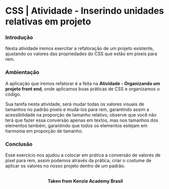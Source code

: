 <h1>CSS | Atividade - Inserindo unidades relativas em projeto</h1>

<h3>Introdução</h3>
Nesta atividade iremos exercitar a refatoração de um projeto existente, ajustando os valores das propriedades do CSS que estão em píxeis para rem.

<h3>Ambientação</h3>
A aplicação que iremos refatorar é a feita na <b>Atividade - Organizando um projeto front end</b>, onde aplicamos boas práticas de CSS e organizamos o código.

Sua tarefa nesta atividade, será mudar todas os valores visuais de tamanhos no padrão píxeis e mudá-los para rem, garantindo assim a acessibilidade na proporção de tamanho relativo, observe que você não terá que fazer essa conversão apenas em textos, mas nos tamanhos dos elementos também, garantindo que todos os elementos estejam em harmonia em proporção de tamanho.

<h3>Conclusão</h3>
Esse exercício nos ajudou a colocar em prática a conversão de valores de píxel para rem, assim podemos através da prática, criar o costume de aplicar os valores no nosso projeto dentro de um padrão.
<br>
<br>

<p align="center"><b>Taken from Kenzie Academy Brasil</b></p>
